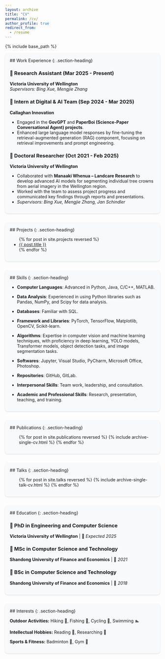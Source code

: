 ```yaml
---
layout: archive
title: "CV"
permalink: /cv/
author_profile: true
redirect_from:
  - /resume
---
```


{% include base_path %}

<div markdown="1" class="cv-section">
## Work Experience
{: .section-heading}

### 📌 Research Assistant (Mar 2025 - Present)  
**Victoria University of Wellington**  
*Supervisors: Bing Xue, Mengjie Zhang*

### 📌 Intern at Digital & AI Team (Sep 2024 - Mar 2025)  
**Callaghan Innovation**  
- Engaged in the **GovGPT** and **PaperBoi (Science-Paper Conversational Agent) projects**.
- Enhanced large language model responses by fine-tuning the retrieval-augmented generation (RAG) component, focusing on retrieval improvements and prompt engineering.  

### 📌 Doctoral Researcher (Oct 2021 - Feb 2025)  
**Victoria University of Wellington**  
- Collaborated with **Manaaki Whenua – Landcare Research** to develop advanced AI models for segmenting individual tree crowns from aerial imagery in the Wellington region.  
- Worked with the team to assess project progress and communicated key findings through reports and presentations.  
- *Supervisors: Bing Xue, Mengjie Zhang, Jan Schindler*
</div>


<div markdown="1" class="cv-section">
## Projects
{: .section-heading}

<ul class="projects-list" style="padding-left: 30px;">
  {% for post in site.projects reversed %}
    <li>
      <a href="{{ base_path }}{{ post.url }}" rel="permalink">{{ post.title }}</a>
    </li>
  {% endfor %}
</ul>
</div>


<div markdown="1" class="cv-section">
## Skills
{: .section-heading}

-  **Computer Languages**: Advanced in Python, Java, C/C++, MATLAB.  

-  **Data Analysis**: Experienced in using Python libraries such as Pandas, NumPy, and Scipy for data analysis.  

-  **Databases**: Familiar with SQL.  

-  **Framework and Libraries**: PyTorch, TensorFlow, Matplotlib, OpenCV, Scikit-learn.  

-  **Algorithms**: Expertise in computer vision and machine learning techniques, with proficiency in deep learning, YOLO models, Transformer models, object detection tasks, and image segmentation tasks.  

-  **Softwares**: Jupyter, Visual Studio, PyCharm, Microsoft Office, Photoshop.  

-  **Repositories**: GitHub, GitLab.  

-  **Interpersonal Skills**: Team work, leadership, and consultation.  

-  **Academic and Professional Skills**: Research, presentation, teaching, and training.  
</div>


<div markdown="1" class="cv-section">
## Publications
{: .section-heading}

<ul class="publications-list" style="padding-left: 30px;">
  {% for post in site.publications reversed %}
    {% include archive-single-cv.html %}
  {% endfor %}
</ul>
</div>


<div markdown="1" class="cv-section">
## Talks
{: .section-heading}

<ul class="talks-list" style="padding-left: 30px;">
  {% for post in site.talks reversed %}
    {% include archive-single-talk-cv.html %}
  {% endfor %}
</ul>
</div>


<div markdown="1" class="cv-section">
## Education
{: .section-heading}

### 📌 PhD in Engineering and Computer Science  
**Victoria University of Wellington** | 🎯 *Expected 2025*  

### 📌 MSc in Computer Science and Technology  
**Shandong University of Finance and Economics** | 🎯 *2021*  

### 📌 BSc in Computer Science and Technology  
**Shandong University of Finance and Economics** | 🎯 *2018*  
</div>


<div markdown="1" class="cv-section">
## Interests
{: .section-heading}

**Outdoor Activities:** Hiking 🚶, Fishing 🎣, Cycling 🚴, Swimming 🏊  

**Intellectual Hobbies:** Reading 📖, Researching 🧠  

**Sports & Fitness:** Badminton 🏸, Gym 💪  
</div>

<style>
.cv-section {
  margin-bottom: 30px;
  padding: 15px;
  background-color: #f8f9fa;
  border-radius: 8px;
  box-shadow: 0 2px 5px rgba(0,0,0,0.1);
}

.section-heading {
  color: rgb(32, 113, 135);
  border-bottom: 2px solid rgb(32, 113, 135);
  padding-bottom: 10px;
  margin-top: 0;
}

.subsection-heading {
  color: rgb(32, 113, 135);
  border-bottom: 1px solid #e0e0e0;
  padding-bottom: 8px;
  margin-top: 0;
}

/* Projects styling */
.projects-list {
  padding-left: 0;
}

.project-item {
  margin-bottom: 15px;
  border-bottom: 1px solid #eee;
  padding-bottom: 15px;
}

.project-item:last-child {
  border-bottom: none;
}

.project-item h3 {
  margin-bottom: 5px;
}

/* Skills styling */
.skills-wrapper {
  display: flex;
  flex-wrap: wrap;
  gap: 15px;
}

.skills-subsection {
  flex: 1 1 45%;
  min-width: 250px;
  background-color: white;
  padding: 12px;
  border-radius: 6px;
  box-shadow: 0 1px 3px rgba(0,0,0,0.08);
}

.skills-subsection ul {
  list-style-type: none;
  padding-left: 15px;
}

.skills-subsection li {
  padding: 5px 0;
  position: relative;
}

.skills-subsection li:before {
  content: "•";
  color: rgb(32, 113, 135);
  font-weight: bold;
  display: inline-block;
  width: 1em;
  margin-left: -1em;
}

/* Publications and talks lists */
.publications-list, .talks-list {
  padding-left: 0;
}

@media (max-width: 768px) {
  .skills-subsection {
    flex: 1 1 100%;
  }
}
</style>
